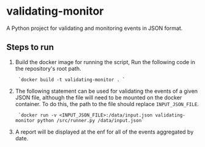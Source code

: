 # validating-monitor
A Python project for validating and monitoring events in JSON format. 

## Steps to run

1. Build the docker image for running the script, Run the following code in the repository's root path.


        `docker build -t validating-monitor . `

2. The following statement can be used for validating the events of a given JSON file, although the file will need to be mounted on the docker container. To do this, the path to the file should replace `INPUT_JSON_FILE`.

        `docker run -v <INPUT_JSON_FILE>:/data/input.json validating-monitor python /src/runner.py /data/input.json`
3. A report will be displayed at the enf for all of the events aggregated by date.